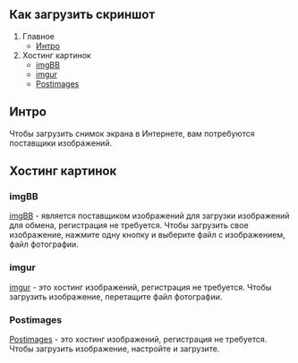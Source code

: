 ## Как загрузить скриншот

1. Главное
   - [Интро](https://spiri-leo.github.io/spiri-list-docs/docs-pages/how-to-upload-screenshot-ru#интро)
2. Хостинг картинок
   - [imgBB](https://spiri-leo.github.io/spiri-list-docs/docs-pages/how-to-upload-screenshot-ru#imgbb)
   - [imgur](https://spiri-leo.github.io/spiri-list-docs/docs-pages/how-to-upload-screenshot-ru#imgur)
   - [Postimages](https://spiri-leo.github.io/spiri-list-docs/docs-pages/how-to-upload-screenshot-ru#postimages)

## Интро
Чтобы загрузить снимок экрана в Интернете, вам потребуются поставщики изображений.

## Хостинг картинок

### imgBB
[imgBB](https://imgbb.com/) - является поставщиком изображений для загрузки изображений для обмена, регистрация не требуется. Чтобы загрузить свое изображение, нажмите одну кнопку и выберите файл с изображением, файл фотографии.

### imgur
[imgur](https://imgur.com/upload) - это хостинг изображений, регистрация не требуется. Чтобы загрузить изображение, перетащите файл фотографии.

### Postimages
[Postimages](https://postimages.org/) - это хостинг изображений, регистрация не требуется. Чтобы загрузить изображение, настройте и загрузите.
